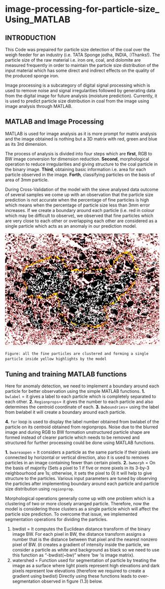 # image-processing-for-particle-size_ Using_MATLAB
## INTRODUCTION
This Code was prepaired for particle size detection of the coal over the weigh feeder for an industry (i.e. TATA Sponge jodha, INDIA,  :)Thanks!).
The particle size of the raw material i.e. iron ore, coal, and dolomite are measured frequently in order to maintain the particle size distribution of the input material which has some direct and indirect effects on the quality of the produced sponge iron.

Image processing is a subcategory of digital signal processing which is used to remove noise and signal irregularities followed by generating data from the digital image for future analysis (moisture prediction). Currently, it is used to predict particle size distribution in coal from the image using image analysis through MATLAB.

## MATLAB and Image Processing
MATLAB is used for image analysis as it is more prompt for matrix analysis and the image obtained is nothing but a 3D matrix with red, green and blue as its 3rd dimension.

The process of analysis is divided into four steps which are **first**, RGB to BW image conversion for dimension reduction. **Second**, morphological operation to reduce irregularities and giving structure to the coal particle in the binary image. **Third**, obtaining basic information i.e. area for each particle observed in the image. **Forth**, classifying particles on the basis of area of 3mm particle.

During Cross-Validation of the model with the sieve analysed data outcome of several samples we come up with an observation that the particle size prediction is not accurate when the percentage of fine particles is high which means when the percentage of particle size less than 3mm error increases. If we create a boundary around each particle (i.e. red in colour which may be difficult to observe), we observed that fine particles which are very close to each other or overlapping each other are considered as a single particle which acts as an anomaly in our prediction model.

<img src="Readme_Image/1.png.jpg" width="700">

`Figure: all the fine particles are clustered and forming a single particle inside yellow highlights by the model`

## Tuning and training MATLAB functions
Here for anomaly detection, we need to implement a boundary around each particle for better observation using the simple MATLAB functions.
**1.** `bwlabel` = it gives a label to each particle which is completely separated to each other. 
**2.** `Regionprops`= it gives the number to each particle and also determines the centroid coordinate of each.
**3.** `Bwboundries`= using the label from bwlabel it will create a boundary around each particle.

**4.** `for` loop is used to display the label number obtained from bwlabel of the particle on its centroid obtained from regionprops.
Noise due to the blurred image and during RGB to BW formation unstructured particle shape are formed instead of clearer particle which needs to be removed and structured for further processing could be done using MATLAB functions.

 **1.** `bwareaopen` = It considers a particle as the same particle if their pixels are connected by horizontal or vertical direction, also it is used to removes particles in an image containing fewer than certain pixels.
 **2.** `bwmorph` = On the basis of majority (Sets a pixel to 1 if five or more pixels in its 3-by-3 neighbourhood are      1s; otherwise, it sets the pixel to 0) it will help to give structure to the particles.
Various input parameters are tuned by observing the particles after implementing boundary around each particle and particle size distribution using `regionprop`.


Morphological operations generally come up with one problem which is a clustering of two or more closely arranged particle. Therefore, now the model is considering those clusters as a single particle which will affect the particle size prediction. To overcome that issue, we implemented segmentation operations for dividing the particles.
1.  bwdist = It computes the Euclidean distance transform of the binary image BW. For each pixel in BW, the distance transform assigns a 	number that is the distance between that pixel and the nearest nonzero pixel of BW. (it creates a gradient of intensity inside the particle, we consider a particle as white and background as black so we need to use this function as “-bwdist(~bw)” where ‘bw ‘is image matrix).
2. watershed = Function used for segmentation of particle by treating the image as a surface where light pixels represent high elevations and dark pixels represent low elevations (therefore we required to create a gradient using bwdist)
Directly using these functions leads to over-segmentation observed in figure (1.3) below.
